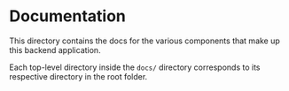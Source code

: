 # Documentation

This directory contains the docs for the various components that make up this
backend application.

Each top-level directory inside the `docs/` directory corresponds to its
respective directory in the root folder.
